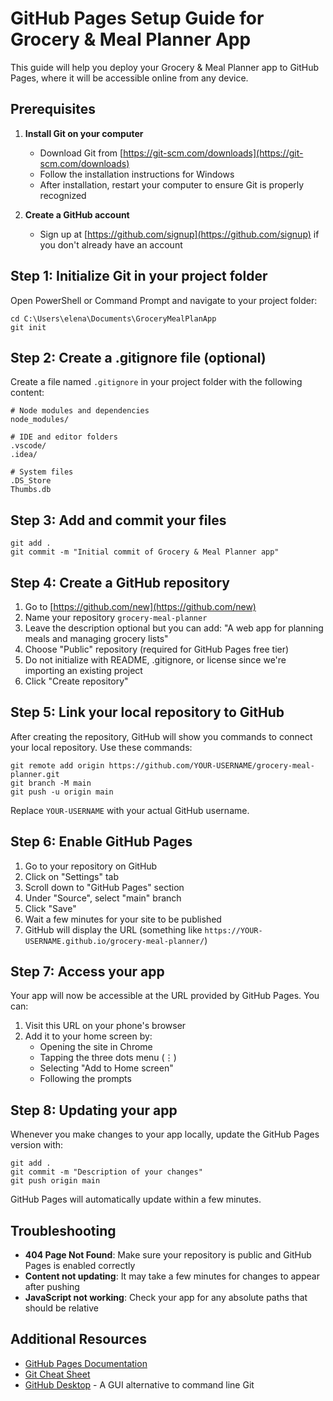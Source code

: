 # GitHub Pages Setup Guide for Grocery & Meal Planner App

This guide will help you deploy your Grocery & Meal Planner app to GitHub Pages, where it will be accessible online from any device.

## Prerequisites

1. **Install Git on your computer**
   - Download Git from [https://git-scm.com/downloads](https://git-scm.com/downloads)
   - Follow the installation instructions for Windows
   - After installation, restart your computer to ensure Git is properly recognized

2. **Create a GitHub account**
   - Sign up at [https://github.com/signup](https://github.com/signup) if you don't already have an account

## Step 1: Initialize Git in your project folder

Open PowerShell or Command Prompt and navigate to your project folder:

```
cd C:\Users\elena\Documents\GroceryMealPlanApp
git init
```

## Step 2: Create a .gitignore file (optional)

Create a file named `.gitignore` in your project folder with the following content:

```
# Node modules and dependencies
node_modules/

# IDE and editor folders
.vscode/
.idea/

# System files
.DS_Store
Thumbs.db
```

## Step 3: Add and commit your files

```
git add .
git commit -m "Initial commit of Grocery & Meal Planner app"
```

## Step 4: Create a GitHub repository

1. Go to [https://github.com/new](https://github.com/new)
2. Name your repository `grocery-meal-planner`
3. Leave the description optional but you can add: "A web app for planning meals and managing grocery lists"
4. Choose "Public" repository (required for GitHub Pages free tier)
5. Do not initialize with README, .gitignore, or license since we're importing an existing project
6. Click "Create repository"

## Step 5: Link your local repository to GitHub

After creating the repository, GitHub will show you commands to connect your local repository. Use these commands:

```
git remote add origin https://github.com/YOUR-USERNAME/grocery-meal-planner.git
git branch -M main
git push -u origin main
```

Replace `YOUR-USERNAME` with your actual GitHub username.

## Step 6: Enable GitHub Pages

1. Go to your repository on GitHub
2. Click on "Settings" tab
3. Scroll down to "GitHub Pages" section
4. Under "Source", select "main" branch
5. Click "Save"
6. Wait a few minutes for your site to be published
7. GitHub will display the URL (something like `https://YOUR-USERNAME.github.io/grocery-meal-planner/`)

## Step 7: Access your app

Your app will now be accessible at the URL provided by GitHub Pages. You can:

1. Visit this URL on your phone's browser
2. Add it to your home screen by:
   - Opening the site in Chrome
   - Tapping the three dots menu (⋮)
   - Selecting "Add to Home screen"
   - Following the prompts

## Step 8: Updating your app

Whenever you make changes to your app locally, update the GitHub Pages version with:

```
git add .
git commit -m "Description of your changes"
git push origin main
```

GitHub Pages will automatically update within a few minutes.

## Troubleshooting

- **404 Page Not Found**: Make sure your repository is public and GitHub Pages is enabled correctly
- **Content not updating**: It may take a few minutes for changes to appear after pushing
- **JavaScript not working**: Check your app for any absolute paths that should be relative

## Additional Resources

- [GitHub Pages Documentation](https://docs.github.com/en/pages)
- [Git Cheat Sheet](https://education.github.com/git-cheat-sheet-education.pdf)
- [GitHub Desktop](https://desktop.github.com/) - A GUI alternative to command line Git 